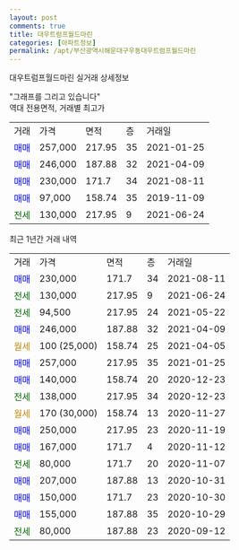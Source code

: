 ```yaml
---
layout: post
comments: true
title: 대우트럼프월드마린
categories: [아파트정보]
permalink: /apt/부산광역시해운대구우동대우트럼프월드마린
---
```


대우트럼프월드마린 실거래 상세정보

<script type="text/javascript">
  google.charts.load('current', {'packages':['line', 'corechart']});
  google.charts.setOnLoadCallback(drawChart);

  function drawChart() {
    var data = new google.visualization.DataTable();
    data.addColumn('date', '거래일');
    data.addColumn('number', "매매");
    data.addColumn('number', "전세");
    data.addColumn('number', "전매");

    data.addRows([[new Date(Date.parse("2021-08-11")), 230000, null, null], [new Date(Date.parse("2021-06-24")), null, 130000, null], [new Date(Date.parse("2021-05-22")), null, 94500, null], [new Date(Date.parse("2021-04-09")), 246000, null, null], [new Date(Date.parse("2021-04-05")), null, null, null], [new Date(Date.parse("2021-01-25")), 257000, null, null], [new Date(Date.parse("2020-12-23")), 140000, null, null], [new Date(Date.parse("2020-12-23")), null, 138000, null], [new Date(Date.parse("2020-11-27")), null, null, null], [new Date(Date.parse("2020-11-19")), 250000, null, null], [new Date(Date.parse("2020-11-12")), 167000, null, null], [new Date(Date.parse("2020-11-07")), null, 80000, null], [new Date(Date.parse("2020-10-31")), 207000, null, null], [new Date(Date.parse("2020-10-30")), 150000, null, null], [new Date(Date.parse("2020-10-29")), 155000, null, null], [new Date(Date.parse("2020-09-12")), null, 80000, null]]);

    var options = {
      hAxis: {
        format: 'yyyy/MM/dd'
      },    
      lineWidth: 0,
      pointsVisible: true,    
      title: '최근 1년간 유형별 실거래가 분포',
      legend: { position: 'bottom' }
    };

    var formatter = new google.visualization.NumberFormat({pattern:'###,###'} );
    formatter.format(data, 1);
    formatter.format(data, 2);
    
    setTimeout(function() {
        var chart = new google.visualization.LineChart(document.getElementById('columnchart_material'));
        chart.draw(data, (options));
        document.getElementById('loading').style.display = 'none';
    }, 1000);
  }
</script>


<div id="loading" style="z-index:20; display: block; margin-left: 0px">"그래프를 그리고 있습니다"</div>
<div id="columnchart_material" style="width: 95%; margin-left: 0px; display: block"></div>
<!-- contents start -->
역대 전용면적, 거래별 최고가
<table class="sortable">
    <tr>
      <td>거래</td>
      <td>가격</td>
      <td>면적</td>
      <td>층</td>
      <td>거래일</td>
    </tr>
        <tr>
          <td><a style="color: blue">매매</a></td>
          <td>257,000</td>
          <td>217.95</td>
          <td>35</td>
          <td>2021-01-25</td>
        </tr>            <tr>
          <td><a style="color: blue">매매</a></td>
          <td>246,000</td>
          <td>187.88</td>
          <td>32</td>
          <td>2021-04-09</td>
        </tr>            <tr>
          <td><a style="color: blue">매매</a></td>
          <td>230,000</td>
          <td>171.7</td>
          <td>34</td>
          <td>2021-08-11</td>
        </tr>            <tr>
          <td><a style="color: blue">매매</a></td>
          <td>97,000</td>
          <td>158.74</td>
          <td>35</td>
          <td>2019-11-09</td>
        </tr>        
        <tr>
              <td><a style="color: darkgreen">전세</a></td>
              <td>130,000</td>
              <td>217.95</td>
              <td>9</td>
              <td>2021-06-24</td>
            </tr>        
    
</table>

최근 1년간 거래 내역

<table class="sortable">
    <tr>
      <td>거래</td>
      <td>가격</td>
      <td>면적</td>
      <td>층</td>
      <td>거래일</td>
    </tr>
    <tr>
      <td><a style="color: blue">매매</a></td>
      <td>230,000</td>
      <td>171.7</td>
      <td>34</td>
      <td>2021-08-11</td>
    </tr>          <tr>
      <td><a style="color: darkgreen">전세</a></td>
      <td>130,000</td>
      <td>217.95</td>
      <td>9</td>
      <td>2021-06-24</td>
    </tr>          <tr>
      <td><a style="color: darkgreen">전세</a></td>
      <td>94,500</td>
      <td>217.95</td>
      <td>24</td>
      <td>2021-05-22</td>
    </tr>          <tr>
      <td><a style="color: blue">매매</a></td>
      <td>246,000</td>
      <td>187.88</td>
      <td>32</td>
      <td>2021-04-09</td>
    </tr>          <tr>
      <td><a style="color: darkgoldenrod">월세</a></td>
      <td>100 (25,000)</td>
      <td>158.74</td>
      <td>25</td>
      <td>2021-04-05</td>
    </tr>          <tr>
      <td><a style="color: blue">매매</a></td>
      <td>257,000</td>
      <td>217.95</td>
      <td>35</td>
      <td>2021-01-25</td>
    </tr>          <tr>
      <td><a style="color: blue">매매</a></td>
      <td>140,000</td>
      <td>158.74</td>
      <td>20</td>
      <td>2020-12-23</td>
    </tr>          <tr>
      <td><a style="color: darkgreen">전세</a></td>
      <td>138,000</td>
      <td>217.95</td>
      <td>34</td>
      <td>2020-12-23</td>
    </tr>          <tr>
      <td><a style="color: darkgoldenrod">월세</a></td>
      <td>170 (30,000)</td>
      <td>158.74</td>
      <td>13</td>
      <td>2020-11-27</td>
    </tr>          <tr>
      <td><a style="color: blue">매매</a></td>
      <td>250,000</td>
      <td>217.95</td>
      <td>23</td>
      <td>2020-11-19</td>
    </tr>          <tr>
      <td><a style="color: blue">매매</a></td>
      <td>167,000</td>
      <td>171.7</td>
      <td>4</td>
      <td>2020-11-12</td>
    </tr>          <tr>
      <td><a style="color: darkgreen">전세</a></td>
      <td>80,000</td>
      <td>171.7</td>
      <td>20</td>
      <td>2020-11-07</td>
    </tr>          <tr>
      <td><a style="color: blue">매매</a></td>
      <td>207,000</td>
      <td>187.88</td>
      <td>13</td>
      <td>2020-10-31</td>
    </tr>          <tr>
      <td><a style="color: blue">매매</a></td>
      <td>150,000</td>
      <td>171.7</td>
      <td>23</td>
      <td>2020-10-30</td>
    </tr>          <tr>
      <td><a style="color: blue">매매</a></td>
      <td>155,000</td>
      <td>187.88</td>
      <td>35</td>
      <td>2020-10-29</td>
    </tr>          <tr>
      <td><a style="color: darkgreen">전세</a></td>
      <td>80,000</td>
      <td>187.88</td>
      <td>23</td>
      <td>2020-09-12</td>
    </tr>      </table>
<!-- contents end -->    

